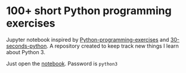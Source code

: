 # 100+ short Python programming exercises

Jupyter notebook inspired by [Python-programming-exercises](https://github.com/zhiwehu/Python-programming-exercises) and [30-seconds-python](https://github.com/kriadmin/30-seconds-of-python-code). A repository created to keep track new things I learn about Python 3.

Just open the [notebook](30-seconds-python.ipynb). Password is `python3`